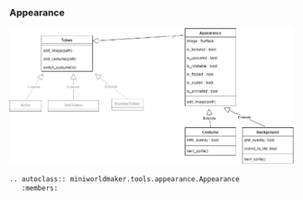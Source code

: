 ### Appearance

![UML Diagram](../../_images/appearance_uml.png)

```eval_rst
.. autoclass:: miniworldmaker.tools.appearance.Appearance
   :members:
```